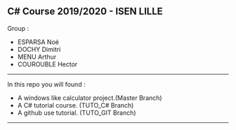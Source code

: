 ## C# Course 2019/2020 - ISEN LILLE
 
Group :

* ESPARSA Noé  
* DOCHY Dimitri  
* MENU Arthur  
* COUROUBLE Hector 

------------------------- 

In this repo you will found :  
* A windows like calculator project.(Master Branch)
* A C# tutorial course. (TUTO_C# Branch)
* A github use tutorial. (TUTO_GIT Branch)

-------------------------
